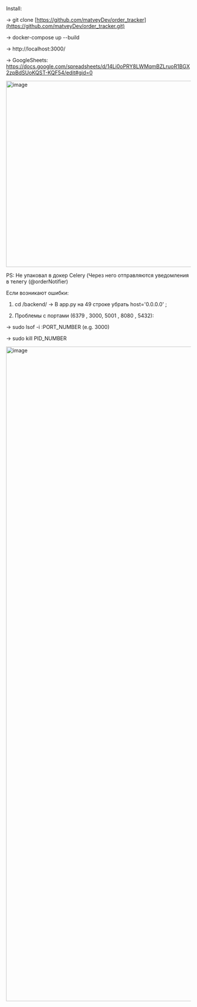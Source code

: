 Install:

-> git clone [https://github.com/matveyDev/order_tracker](https://github.com/matveyDev/order_tracker.git)

-> docker-compose up --build

-> http://localhost:3000/

-> GoogleSheets: https://docs.google.com/spreadsheets/d/14Li0oPRY8LWMqmBZLruoR1BGX2zpBdSUoKQST-KQF54/edit#gid=0

<img width="508" alt="image" src="https://user-images.githubusercontent.com/99687428/174513026-1a9362f9-2b0f-47de-8187-b588b9c8de0b.png">

PS: Не упаковал в докер Celery (Через него отправляются уведомления в телегу (@orderNotifier)

Если возникают ошибки:

1) cd /backend/ -> В app.py на 49 строке убрать host='0.0.0.0' ;

2) Проблемы с портами (6379 , 3000, 5001 , 8080 , 5432):

-> sudo lsof -i :PORT_NUMBER (e.g. 3000) 

-> sudo kill PID_NUMBER



<img width="1786" alt="image" src="https://user-images.githubusercontent.com/99687428/174512848-9852f708-9d64-4f61-a42f-111b09777cb7.png">

